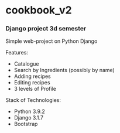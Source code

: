 # cookbook_v2
### Django project 3d semester

Simple web-project on Python Django

Features:
* Catalogue
* Search by Ingredients (possibly by name)
* Adding recipes
* Editing recipes
* 3 levels of Profile

Stack of Technologies:
* Python 3.9.2
* Django 3.1.7
* Bootstrap
